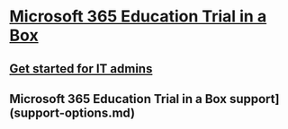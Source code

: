 # [Microsoft 365 Education Trial in a Box](index.md)
## [Get started for IT admins](itadmin-tib-get-started.md)
## Microsoft 365 Education Trial in a Box support](support-options.md)